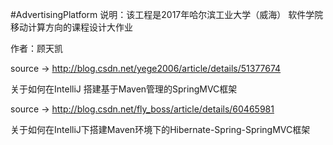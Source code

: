 #AdvertisingPlatform
说明：该工程是2017年哈尔滨工业大学（威海）  软件学院    移动计算方向的课程设计大作业

作者：顾天凯

source -> http://blog.csdn.net/yege2006/article/details/51377674

关于如何在IntelliJ 搭建基于Maven管理的SpringMVC框架

source -> http://blog.csdn.net/fly_boss/article/details/60465981

关于如何在IntelliJ下搭建Maven环境下的Hibernate-Spring-SpringMVC框架